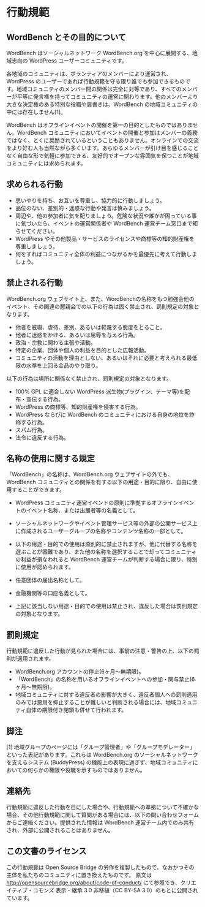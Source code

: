 # 行動規範

## WordBench とその目的について

WordBench はソーシャルネットワーク WordBench.org を中心に展開する、地域志向の WordPress ユーザーコミュニティです。

各地域のコミュニティは、ボランティアのメンバーにより運営され、WordPress のユーザーであれば行動規範を守る限り誰でも参加できるものです。地域コミュニティのメンバー間の関係は完全に対等であり、すべてのメンバーが平等に発言権を持ってコミュニティの運営に関わります。他のメンバーより大きな決定権のある特別な役職や肩書きは、WordBench の地域コミュニティの中には存在しません[1]。

WordBench はオフラインイベントの開催を第一の目的としたものではありません。WordBench コミュニティにおいてイベントの開催と参加はメンバーの義務ではなく、とくに奨励されているということもありません。オンラインでの交流をより好む人も当然ながら多くいます。あらゆるメンバーが引け目を感じることなく自由な形で気軽に参加できる、友好的でオープンな雰囲気を保つことが地域コミュニティには求められます。

## 求められる行動

- 思いやりを持ち、お互いを尊重し、協力的に行動しましょう。
- 品位のない、差別的・迷惑な行動や発言は慎みましょう。
- 周辺や、他の参加者に気を配りましょう。危険な状況や誰かが困っている事に気づいたら、イベントの運営関係者や WordBench 運営チーム窓口まで知らせてください。
- WordPress やその他製品・サービスのライセンスや商標等の知的財産権を尊重しましょう。
- 何をすればコミュニティ全体の利益につながるかを最優先に考えて行動しましょう。

## 禁止される行動

WordBench.org ウェブサイト上、また、WordBenchの名称をもつ勉強会他のイベント、その関連の懇親会での以下の行為は固く禁止され、罰則規定の対象となります。

- 他者を威嚇、虐待、差別、あるいは軽蔑する態度をとること。
- 他者に迷惑をかける、あるいは屈辱を与える行為。
- 政治・宗教に関わる主張や活動。
- 特定の企業、団体や個人の利益を目的とした広報活動。
- コミュニティの活動を理由としない、あるいはそれに必要と考えられる最低限の水準を上回る金品のやり取り。

以下の行為は場所に関係なく禁止され、罰則規定の対象となります。

- 100% GPL に適合しない WordPress 派生物(プラグイン、テーマ等)を配布・宣伝する行為。
- WordPress の商標等、知的財産権を侵害する行為。
- WordPress ならびに WordBench のコミュニティにおける自身の地位を詐称する行為。
- スパム行為。
- 法令に違反する行為。

## 名称の使用に関する規定

「WordBench」の名称は、WordBench.org ウェブサイトの外でも、WordBench コミュニティとの関係を有する以下の用途・目的に限り、自由に使用することができます。

- WordPress コミュニティ運営イベントの原則に準拠するオフラインイベントのイベント名称、または出展者等の名義として。
- ソーシャルネットワークやイベント管理サービス等の外部の公開サービス上に作成されるユーザーグループの名称やコンテンツ名称の一部として。
- 以下の用途・目的での使用は原則的に禁止されますが、他に代替する名称を選ぶことが困難であり、また他の名称を選択することで却ってコミュニティの利益が損なわれると WordBench 運営チームが判断する場合に限り、特別に使用が認められます。

- 任意団体の届出名称として。
- 金融機関等の口座名義として。
- 上記に該当しない用途・目的での使用は禁止され、違反した場合は罰則規定の対象となります。

## 罰則規定

行動規範に違反した行動が見られた場合には、事前の注意・警告の上、以下の罰則が適用されます。

- WordBench.org アカウントの停止(6ヶ月〜無期限)。
- 「WordBench」の名称を用いるオフラインイベントへの参加・関与禁止(6ヶ月〜無期限)。
- 地域コミュニティに対する違反者の影響が大きく、違反者個人への罰則適用のみでは悪用を抑止することが難しいと判断される場合には、地域コミュニティ自体の期限付き閉鎖も併せて行われます。

## 脚注

[1] 地域グループのページには「グループ管理者」や「グループモデレーター」といった表記があります。これらは WordBench.org のソーシャルネットワークを支えるシステム (BuddyPress) の機能上の表現に過ぎず、地域コミュニティにおいての何らかの権限や役職を示すものではありません。

## 連絡先

行動規範に違反した行動を目にした場合や、行動規範への準拠について不確かな場合、その他行動規範に関して質問がある場合には、以下の問い合わせフォームからご連絡ください。提供された情報は WordBench 運営チーム内でのみ共有され、外部に公開されることはありません。

## この文書のライセンス

この行動規範は Open Source Bridge の労作を複製したもので、なおかつその主体を私たちのコミュニティに置き換えたものです。 原文は http://opensourcebridge.org/about/code-of-conduct/ にて参照でき、クリエイティブ・コモンズ 表示 - 継承 3.0 非移植（CC BY-SA 3.0）のもとに公開されています。
